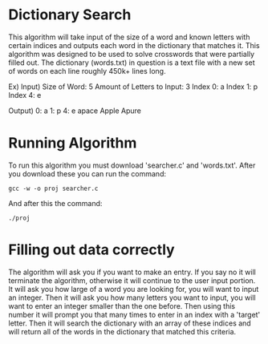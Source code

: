 # Dictionary Search
 This algorithm will take input of the size of a word and known letters with certain indices and outputs each word in the dictionary that matches it.
 This algorithm was designed to be used to solve crosswords that were partially filled out. The dictionary (words.txt) in question is a text file with a new set of words on each line roughly 450k+ lines long.
 
 Ex)
   Input)
     Size of Word: 5
     Amount of Letters to Input: 3
     Index 0: a
     Index 1: p
     Index 4: e
   
   Output)
     0: a
     1: p
     4: e
     apace
     Apple
     Apure
 
# Running Algorithm
To run this algorithm you must download 'searcher.c' and 'words.txt'. After you download these you can run the command: 
 
```gcc -w -o proj searcher.c```

And after this the command:

```./proj```

# Filling out data correctly
The algorithm will ask you if you want to make an entry. If you say no it will terminate the algorithm, otherwise it will continue to the user input portion. It will ask you how large of a word you are looking for, you will want to input an integer. Then it will ask you how many letters you want to input, you will want to enter an integer smaller than the one before. Then using this number it will prompt you that many times to enter in an index with a 'target' letter. Then it will search the dictionary with an array of these indices and will return all of the words in the dictionary that matched this criteria.
